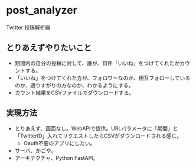 # post_analyzer
Twitter 投稿解析器

## とりあえずやりたいこと

- 期間内の自分の投稿に対して、誰が、何件「いいね」をつけてくれたかカウントする。
- 「いいね」をつけてくれた方が、フォロワーなのか、相互フォローしているのか、通りすがりの方なのか、わかるようにする。
- カウント結果をCSVファイルでダウンロードする。

## 実現方法

- とりあえず、画面なし。WebAPIで提供。URLパラメータに「期間」と「TwitterID」入れてリクエストしたらCSVがダウンロードされる感じ。
  - Oauth不要のアプリにしたい。
- サーバ、かごや。
- アーキテクチャ、Python FastAPI。
